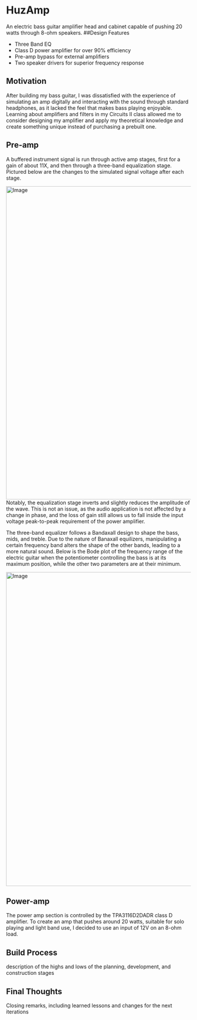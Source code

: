 # HuzAmp 
An electric bass guitar amplifier head and cabinet capable of pushing 20 watts through 8-ohm speakers.
##Design Features
- Three Band EQ
- Class D power amplifier for over 90% efficiency
- Pre-amp bypass for external amplifiers
- Two speaker drivers for superior frequency response
## Motivation
After building my bass guitar, I was dissatisfied with the experience of simulating an amp digitally and interacting with the sound through standard headphones, as it lacked the feel that makes bass playing enjoyable. Learning about amplifiers and filters in my Circuits II class allowed me to consider designing my amplifier and apply my theoretical knowledge and create something unique instead of purchasing a prebuilt one. 
## Pre-amp
A buffered instrument signal is run through active amp stages, first for a gain of about 11X, and then through a three-band equalization stage. Pictured below are the changes to the simulated signal voltage after each stage.

<img width="1913" height="854" alt="Image" src="https://github.com/user-attachments/assets/a1a5a7bc-988e-4cd0-ad20-54e0c082e74e" />
Notably, the equalization stage inverts and slightly reduces the amplitude of the wave. This is not an issue, as the audio application is not affected by a change in phase, and the loss of gain still allows us to fall inside the input voltage peak-to-peak requirement of the power amplifier.  


The three-band equalizer follows a Bandaxall design to shape the bass, mids, and treble. Due to the nature of Banaxall equilizers, manipulating a certain frequency band alters the shape of the other bands, leading to a more natural sound. Below is the Bode plot of the frequency range of the electric guitar when the potentiometer controlling the bass is at its maximum position, while the other two parameters are at their minimum.

<img width="1912" height="856" alt="Image" src="https://github.com/user-attachments/assets/cd48cdc3-2906-4c60-abf2-92cdb265bc73" />

## Power-amp
The power amp section is controlled by the TPA3116D2DADR class D amplifier. To create an amp that pushes around 20 watts, suitable for solo playing and light band use, I decided to use an input of 12V on an 8-ohm load.
## Build Process
description of the highs and lows of the planning, development, and construction stages  
## Final Thoughts
Closing remarks, including learned lessons and changes for the next iterations

